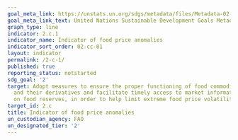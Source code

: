 ```yaml
---
goal_meta_link: https://unstats.un.org/sdgs/metadata/files/Metadata-02-0C-01.pdf
goal_meta_link_text: United Nations Sustainable Development Goals Metadata (pdf 232kB)
graph_type: line
indicator: 2.c.1
indicator_name: Indicator of food price anomalies
indicator_sort_order: 02-cc-01
layout: indicator
permalink: /2-c-1/
published: true
reporting_status: notstarted
sdg_goal: '2'
target: Adopt measures to ensure the proper functioning of food commodity markets
  and their derivatives and facilitate timely access to market information, including
  on food reserves, in order to help limit extreme food price volatility
target_id: 2.c
title: Indicator of food price anomalies
un_custodian_agency: FAO
un_designated_tier: '2'
---
```

